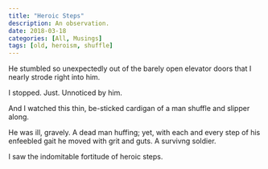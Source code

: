 ```yaml
---
title: "Heroic Steps"
description: An observation.
date: 2018-03-18
categories: [All, Musings]
tags: [old, heroism, shuffle]
---
```


He stumbled so unexpectedly out of the barely open elevator doors that I nearly strode right into him.

I stopped. Just. Unnoticed by him.

And I watched this thin, be-sticked cardigan of a man shuffle and slipper along. 

He was ill, gravely. A dead man huffing; yet, with each and every step of his enfeebled gait he moved with grit and guts. A survivng soldier. 

I saw the indomitable fortitude of heroic steps.
